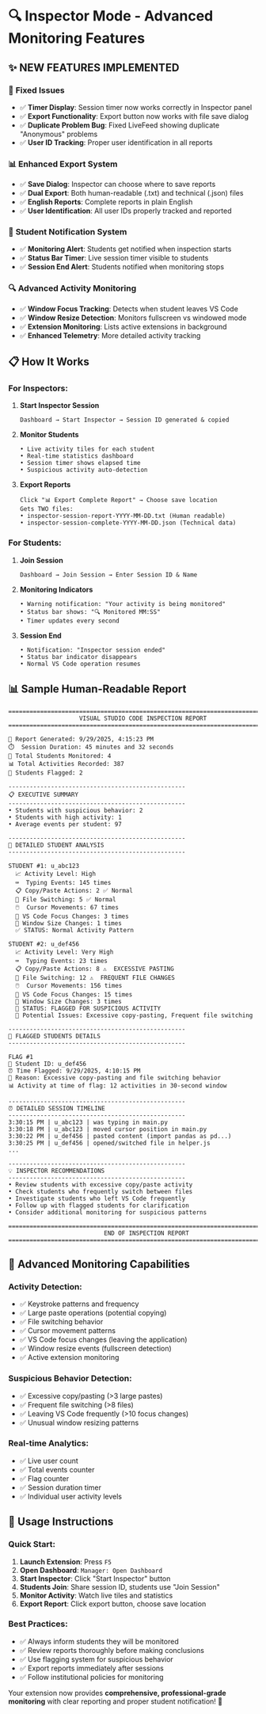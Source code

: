 # 🔍 Inspector Mode - Advanced Monitoring Features

## ✨ **NEW FEATURES IMPLEMENTED**

### 🔄 **Fixed Issues**
- ✅ **Timer Display**: Session timer now works correctly in Inspector panel
- ✅ **Export Functionality**: Export button now works with file save dialog
- ✅ **Duplicate Problem Bug**: Fixed LiveFeed showing duplicate "Anonymous" problems
- ✅ **User ID Tracking**: Proper user identification in all reports

### 📊 **Enhanced Export System**
- ✅ **Save Dialog**: Inspector can choose where to save reports
- ✅ **Dual Export**: Both human-readable (.txt) and technical (.json) files
- ✅ **English Reports**: Complete reports in plain English
- ✅ **User Identification**: All user IDs properly tracked and reported

### 🚨 **Student Notification System**
- ✅ **Monitoring Alert**: Students get notified when inspection starts
- ✅ **Status Bar Timer**: Live session timer visible to students
- ✅ **Session End Alert**: Students notified when monitoring stops

### 🔍 **Advanced Activity Monitoring**
- ✅ **Window Focus Tracking**: Detects when student leaves VS Code
- ✅ **Window Resize Detection**: Monitors fullscreen vs windowed mode
- ✅ **Extension Monitoring**: Lists active extensions in background
- ✅ **Enhanced Telemetry**: More detailed activity tracking

## 📋 **How It Works**

### **For Inspectors:**

1. **Start Inspector Session**
   ```
   Dashboard → Start Inspector → Session ID generated & copied
   ```

2. **Monitor Students**
   ```
   • Live activity tiles for each student
   • Real-time statistics dashboard
   • Session timer shows elapsed time
   • Suspicious activity auto-detection
   ```

3. **Export Reports**
   ```
   Click "📊 Export Complete Report" → Choose save location
   Gets TWO files:
   • inspector-session-report-YYYY-MM-DD.txt (Human readable)
   • inspector-session-complete-YYYY-MM-DD.json (Technical data)
   ```

### **For Students:**

1. **Join Session**
   ```
   Dashboard → Join Session → Enter Session ID & Name
   ```

2. **Monitoring Indicators**
   ```
   • Warning notification: "Your activity is being monitored"
   • Status bar shows: "🔍 Monitored MM:SS"
   • Timer updates every second
   ```

3. **Session End**
   ```
   • Notification: "Inspector session ended"
   • Status bar indicator disappears
   • Normal VS Code operation resumes
   ```

## 📊 **Sample Human-Readable Report**

```
================================================================================
                    VISUAL STUDIO CODE INSPECTION REPORT                    
================================================================================

📅 Report Generated: 9/29/2025, 4:15:23 PM
⏱️  Session Duration: 45 minutes and 32 seconds
👥 Total Students Monitored: 4
📊 Total Activities Recorded: 387
🚩 Students Flagged: 2

--------------------------------------------------
📋 EXECUTIVE SUMMARY
--------------------------------------------------
• Students with suspicious behavior: 2
• Students with high activity: 1
• Average events per student: 97

--------------------------------------------------
👤 DETAILED STUDENT ANALYSIS
--------------------------------------------------

STUDENT #1: u_abc123
  📈 Activity Level: High
  ⌨️  Typing Events: 145 times
  📋 Copy/Paste Actions: 2 ✅ Normal
  📁 File Switching: 5 ✅ Normal
  🖱️  Cursor Movements: 67 times
  📱 VS Code Focus Changes: 3 times
  📐 Window Size Changes: 1 times
  ✅ STATUS: Normal Activity Pattern

STUDENT #2: u_def456
  📈 Activity Level: Very High
  ⌨️  Typing Events: 23 times
  📋 Copy/Paste Actions: 8 ⚠️  EXCESSIVE PASTING
  📁 File Switching: 12 ⚠️  FREQUENT FILE CHANGES
  🖱️  Cursor Movements: 156 times
  📱 VS Code Focus Changes: 15 times
  📐 Window Size Changes: 3 times
  🚨 STATUS: FLAGGED FOR SUSPICIOUS ACTIVITY
  📝 Potential Issues: Excessive copy-pasting, Frequent file switching

--------------------------------------------------
🚩 FLAGGED STUDENTS DETAILS
--------------------------------------------------

FLAG #1
👤 Student ID: u_def456
⏰ Time Flagged: 9/29/2025, 4:10:15 PM
📝 Reason: Excessive copy-pasting and file switching behavior
📊 Activity at time of flag: 12 activities in 30-second window

--------------------------------------------------
⏰ DETAILED SESSION TIMELINE
--------------------------------------------------
3:30:15 PM | u_abc123 | was typing in main.py
3:30:18 PM | u_abc123 | moved cursor position in main.py
3:30:22 PM | u_def456 | pasted content (import pandas as pd...)
3:30:25 PM | u_def456 | opened/switched file in helper.js
...

--------------------------------------------------
💡 INSPECTOR RECOMMENDATIONS
--------------------------------------------------
• Review students with excessive copy/paste activity
• Check students who frequently switch between files  
• Investigate students who left VS Code frequently
• Follow up with flagged students for clarification
• Consider additional monitoring for suspicious patterns

================================================================================
                           END OF INSPECTION REPORT                           
================================================================================
```

## 🎯 **Advanced Monitoring Capabilities**

### **Activity Detection:**
- ✅ Keystroke patterns and frequency
- ✅ Large paste operations (potential copying)
- ✅ File switching behavior
- ✅ Cursor movement patterns
- ✅ VS Code focus changes (leaving the application)
- ✅ Window resize events (fullscreen detection)
- ✅ Active extension monitoring

### **Suspicious Behavior Detection:**
- ✅ Excessive copy/pasting (>3 large pastes)
- ✅ Frequent file switching (>8 files)
- ✅ Leaving VS Code frequently (>10 focus changes)
- ✅ Unusual window resizing patterns

### **Real-time Analytics:**
- ✅ Live user count
- ✅ Total events counter
- ✅ Flag counter
- ✅ Session duration timer
- ✅ Individual user activity levels

## 🚀 **Usage Instructions**

### **Quick Start:**
1. **Launch Extension**: Press `F5`
2. **Open Dashboard**: `Manager: Open Dashboard`
3. **Start Inspector**: Click "Start Inspector" button
4. **Students Join**: Share session ID, students use "Join Session"
5. **Monitor Activity**: Watch live tiles and statistics
6. **Export Report**: Click export button, choose save location

### **Best Practices:**
- ✅ Always inform students they will be monitored
- ✅ Review reports thoroughly before making conclusions
- ✅ Use flagging system for suspicious behavior
- ✅ Export reports immediately after sessions
- ✅ Follow institutional policies for monitoring

Your extension now provides **comprehensive, professional-grade monitoring** with clear reporting and proper student notification! 🎉
